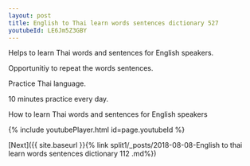```yaml
---
layout: post
title: English to Thai learn words sentences dictionary 527 
youtubeId: LE6Jm5Z3GBY
---
```

 
 
Helps to learn Thai words and sentences for English speakers.

Opportunitiy to repeat the words sentences. 

Practice Thai language. 
 
10 minutes practice every day. 
 
How to learn Thai words and sentences for English speakers 
 
{% include youtubePlayer.html id=page.youtubeId %}
 
 
[Next]({{ site.baseurl }}{% link  split1/_posts/2018-08-08-English to thai learn words sentences dictionary 112 .md%})
 
